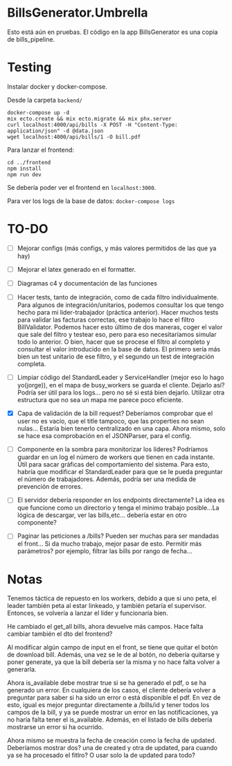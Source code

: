 # BillsGenerator.Umbrella

Esto está aún en pruebas. El código en la app BillsGenerator es una copia de bills_pipeline.

# Testing

Instalar docker y docker-compose.

Desde la carpeta `backend/`

```console
docker-compose up -d
mix ecto.create && mix ecto.migrate && mix phx.server
curl localhost:4000/api/bills -X POST -H "Content-Type: application/json" -d @data.json
wget localhost:4000/api/bills/1 -O bill.pdf
```

Para lanzar el frontend:

```console
cd ../frontend
npm install
npm run dev
```

Se debería poder ver el frontend en `localhost:3000`.

Para ver los logs de la base de datos: `docker-compose logs`

# TO-DO

- [ ] Mejorar configs (más configs, y más valores permitidos de las que ya hay)

- [ ] Mejorar el latex generado en el formatter.

- [ ] Diagramas c4 y documentación de las funciones

- [ ] Hacer tests, tanto de integración, como de cada filtro individualmente. Para algunos de integración/unitarios, podemos consultar los que tengo hecho para mi lider-trabajador (práctica anterior). Hacer muchos tests para validar las facturas correctas, ese trabajo lo hace el filtro BillValidator. Podemos hacer esto último de dos maneras, coger el valor que sale del filtro y testear eso, pero para eso necesitaríamos simular todo lo anterior. O bien, hacer que se procese el filtro al completo y consultar el valor introducido en la base de datos. El primero sería más bien un test unitario de ese filtro, y el segundo un test de integración completa.

- [ ] Limpiar código del StandardLeader y ServiceHandler (mejor eso lo hago yo(jorge)), en el mapa de busy_workers se guarda el cliente. Dejarlo así? Podría ser útil para los logs... pero no sé si está bien dejarlo. Utilizar otra estructura que no sea un mapa me parece poco eficiente.

- [x] Capa de validación de la bill request? Deberíamos comprobar que el user no es vacío, que el title tampoco,
      que las properties no sean nulas... Estaría bien tenerlo centralizado en una capa. Ahora mismo, solo se hace esa comprobación en el JSONParser, para el config.

- [ ] Componente en la sombra para monitorizar los líderes? Podríamos guardar en un log el número de workers que tienen en cada instante. Útil para sacar gráficas del comportamiento del sistema. Para esto, habría que modificar el StandardLeader para que se le pueda preguntar el número de trabajadores. Además, podría ser una medida de prevención de errores.

- [ ] El servidor debería responder en los endpoints directamente? La idea es que funcione como un directorio
      y tenga el mínimo trabajo posible...La lógica de descargar, ver las bills,etc... debería estar en otro componente?

- [ ] Paginar las peticiones a /bills? Pueden ser muchas para ser mandadas el front... Si da mucho trabajo, mejor pasar de esto. Permitir más parámetros? por ejemplo, filtrar las bills por rango de fecha...

# Notas

Tenemos táctica de repuesto en los workers, debido a que si uno peta, el leader también peta al estar linkeado, y también petaría el supervisor. Entonces, se volvería a lanzar el líder y funcionaría bien.

He cambiado el get_all bills, ahora devuelve más campos. Hace falta
cambiar también el dto del frontend?

Al modificar algún campo de input en el front, se tiene que quitar el botón de download bill. Además, una vez se le de al botón, no debería quitarse y poner generate, ya que la bill debería ser la misma y no hace falta volver a generarla.

Ahora is_available debe mostrar true si se ha generado el pdf, o se ha generado un error. En cualquiera de los casos, el cliente debería volver a preguntar para saber si ha sido un error o está disponible el pdf. En vez de esto, igual es mejor preguntar directamente a /bills/id y tener todos los campos de la bill, y ya se puede mostrar un error en las notificaciones, ya no haría falta tener el is_available.
Además, en el listado de bills debería mostrarse un error si ha ocurrido.

Ahora mismo se muestra la fecha de creación como la fecha de updated. Deberíamos mostrar dos? una de created y otra de updated, para cuando ya se ha procesado el fitlro? O usar solo la de updated para todo?
